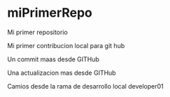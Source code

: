 # miPrimerRepo
Mi primer repositorio

Mi primer contribucion local para git hub

Un commit maas desde GITHub

Una actualizacion mas desde GITHub


Camios desde la rama de desarrollo local developer01
